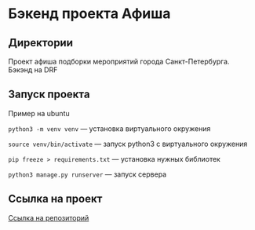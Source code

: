 # Бэкенд проекта Афиша

## Директории

Проект афиша подборки мероприятий города Санкт-Петербурга. Бэкэнд на DRF

## Запуск проекта
Пример на ubuntu

`python3 -m venv venv` — установка виртуального окружения

`source venv/bin/activate` — запуск python3 с виртуального окружения

`pip freeze > requirements.txt` — установка нужных библиотек

`python3 manage.py runserver` — запуск сервера


## Ссылка на проект

[Ссылка на репозиторий](https://github.com/kotbegemot1/afisha_api)